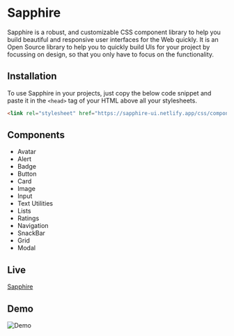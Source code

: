 # Sapphire

Sapphire is a robust, and customizable CSS component library to help you build beautiful and responsive user interfaces for the Web quickly. It is an Open Source library to help you to quickly build UIs for your project by focussing on design, so that you only have to focus on the functionality.

## Installation

To use Sapphire in your projects, just copy the below code snippet and paste it in the `<head>` tag of your HTML above all your stylesheets.

```html
<link rel="stylesheet" href="https://sapphire-ui.netlify.app/css/components.css">
```

## Components

- Avatar
- Alert
- Badge
- Button
- Card
- Image
- Input
- Text Utilities
- Lists
- Ratings
- Navigation
- SnackBar
- Grid
- Modal

## Live
[Sapphire](https://sapphire-ui.netlify.app/)

## Demo
![Demo](https://github.com/Devansu-Yadav/Sapphire/blob/embedBranch/assets/Sapphire-Final-Demo.gif)
